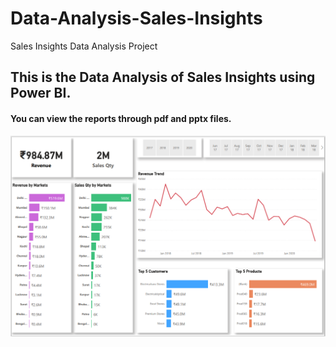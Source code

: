 # Data-Analysis-Sales-Insights
Sales Insights Data Analysis Project

## This is the Data Analysis of Sales Insights using Power BI.

#### You can view the reports through pdf and pptx files.
![Image](https://github.com/sMathujan/Data-Analysis-Sales-Insights/blob/main/Key%20Insights.png)
